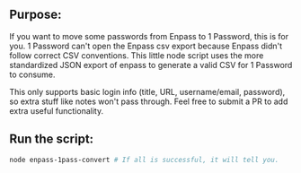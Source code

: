 ## Purpose:
If you want to move some passwords from Enpass to 1 Password, this is for you. 1 Password can't open the Enpass csv export because Enpass didn't follow correct CSV conventions. This little node script uses the more standardized JSON export of enpass to generate a valid CSV for 1 Password to consume.

This only supports basic login info (title, URL, username/email, password), so extra stuff like notes won't pass through. Feel free to submit a PR to add extra useful functionality.

## Run the script:
```sh
node enpass-1pass-convert # If all is successful, it will tell you.
```
